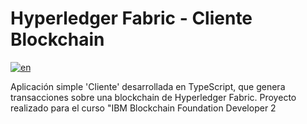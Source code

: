 # Hyperledger Fabric - Cliente Blockchain
[![en](https://img.shields.io/badge/lang-en-red.svg)](https://github.com/jonatasemidio/multilanguage-readme-pattern/blob/master/README.en.md)

Aplicación simple 'Cliente' desarrollada en TypeScript, que genera transacciones sobre una blockchain de Hyperledger Fabric. Proyecto realizado para el curso "IBM Blockchain Foundation Developer 2
